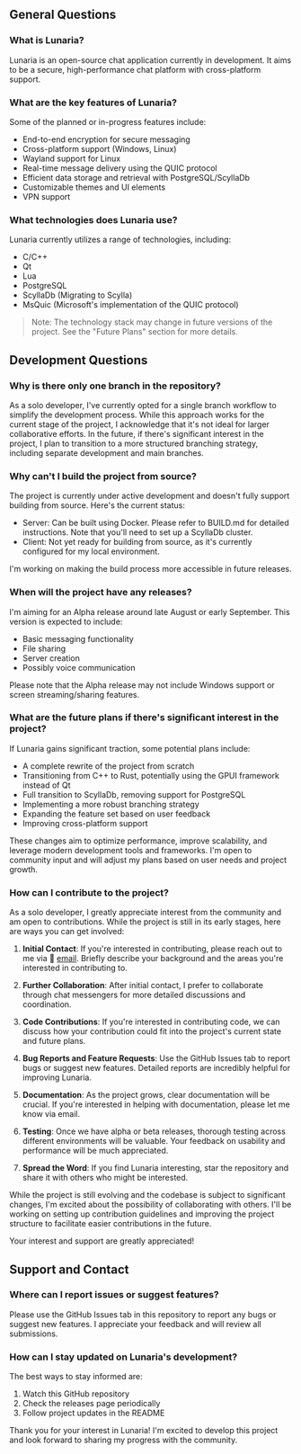 ## General Questions

### What is Lunaria?
Lunaria is an open-source chat application currently in development. It aims to be a secure, high-performance chat platform with cross-platform support.

### What are the key features of Lunaria?
Some of the planned or in-progress features include:
- End-to-end encryption for secure messaging
- Cross-platform support (Windows, Linux)
- Wayland support for Linux
- Real-time message delivery using the QUIC protocol
- Efficient data storage and retrieval with PostgreSQL/ScyllaDb
- Customizable themes and UI elements
- VPN support

### What technologies does Lunaria use?
Lunaria currently utilizes a range of technologies, including:
- C/C++
- Qt
- Lua
- PostgreSQL
- ScyllaDb (Migrating to Scylla)
- MsQuic (Microsoft's implementation of the QUIC protocol)

> Note: The technology stack may change in future versions of the project. See the "Future Plans" section for more details.

## Development Questions

### Why is there only one branch in the repository?
As a solo developer, I've currently opted for a single branch workflow to simplify the development process. While this approach works for the current stage of the project, I acknowledge that it's not ideal for larger collaborative efforts. In the future, if there's significant interest in the project, I plan to transition to a more structured branching strategy, including separate development and main branches.

### Why can't I build the project from source?
The project is currently under active development and doesn't fully support building from source. Here's the current status:
- Server: Can be built using Docker. Please refer to BUILD.md for detailed instructions. Note that you'll need to set up a ScyllaDb cluster.
- Client: Not yet ready for building from source, as it's currently configured for my local environment.

I'm working on making the build process more accessible in future releases.

### When will the project have any releases?
I'm aiming for an Alpha release around late August or early September. This version is expected to include:
- Basic messaging functionality
- File sharing
- Server creation
- Possibly voice communication

Please note that the Alpha release may not include Windows support or screen streaming/sharing features.

### What are the future plans if there's significant interest in the project?
If Lunaria gains significant traction, some potential plans include:
- A complete rewrite of the project from scratch
- Transitioning from C++ to Rust, potentially using the GPUI framework instead of Qt
- Full transition to ScyllaDb, removing support for PostgreSQL
- Implementing a more robust branching strategy
- Expanding the feature set based on user feedback
- Improving cross-platform support

These changes aim to optimize performance, improve scalability, and leverage modern development tools and frameworks. I'm open to community input and will adjust my plans based on user needs and project growth.

### How can I contribute to the project?
As a solo developer, I greatly appreciate interest from the community and am open to contributions. While the project is still in its early stages, here are ways you can get involved:

1. **Initial Contact**: If you're interested in contributing, please reach out to me via 📧 [email](mailto:akzestia@gmail.com). Briefly describe your background and the areas you're interested in contributing to.

2. **Further Collaboration**: After initial contact, I prefer to collaborate through chat messengers for more detailed discussions and coordination.

3. **Code Contributions**: If you're interested in contributing code, we can discuss how your contribution could fit into the project's current state and future plans.

4. **Bug Reports and Feature Requests**: Use the GitHub Issues tab to report bugs or suggest new features. Detailed reports are incredibly helpful for improving Lunaria.

5. **Documentation**: As the project grows, clear documentation will be crucial. If you're interested in helping with documentation, please let me know via email.

6. **Testing**: Once we have alpha or beta releases, thorough testing across different environments will be valuable. Your feedback on usability and performance will be much appreciated.

7. **Spread the Word**: If you find Lunaria interesting, star the repository and share it with others who might be interested.

While the project is still evolving and the codebase is subject to significant changes, I'm excited about the possibility of collaborating with others. I'll be working on setting up contribution guidelines and improving the project structure to facilitate easier contributions in the future.

Your interest and support are greatly appreciated!
## Support and Contact

### Where can I report issues or suggest features?
 Please use the GitHub Issues tab in this repository to report any bugs or suggest new features. I appreciate your feedback and will review all submissions.

### How can I stay updated on Lunaria's development?
The best ways to stay informed are:
1. Watch this GitHub repository
2. Check the releases page periodically
3. Follow project updates in the README

Thank you for your interest in Lunaria! I'm excited to develop this project and look forward to sharing my progress with the community.

